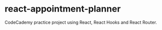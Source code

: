 # react-appointment-planner
CodeCademy practice project using React, React Hooks and React Router. 
